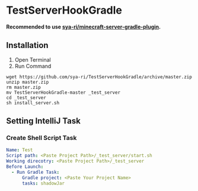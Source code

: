 # TestServerHookGradle

**Recommended to use [sya-ri/minecraft-server-gradle-plugin](https://github.com/sya-ri/minecraft-server-gradle-plugin).**

## Installation

1. Open Terminal
2. Run Command
```shell
wget https://github.com/sya-ri/TestServerHookGradle/archive/master.zip
unzip master.zip
rm master.zip
mv TestServerHookGradle-master _test_server
cd _test_server
sh install_server.sh
```

## Setting IntelliJ Task

### Create Shell Script Task
```yml
Name: Test
Script path: <Paste Project Path>/_test_server/start.sh
Working direcotry: <Paste Project Path>/_test_server
Before Launch: 
  - Run Gradle Task:
      Gradle project: <Paste Your Project Name>
      tasks: shadowJar
```
